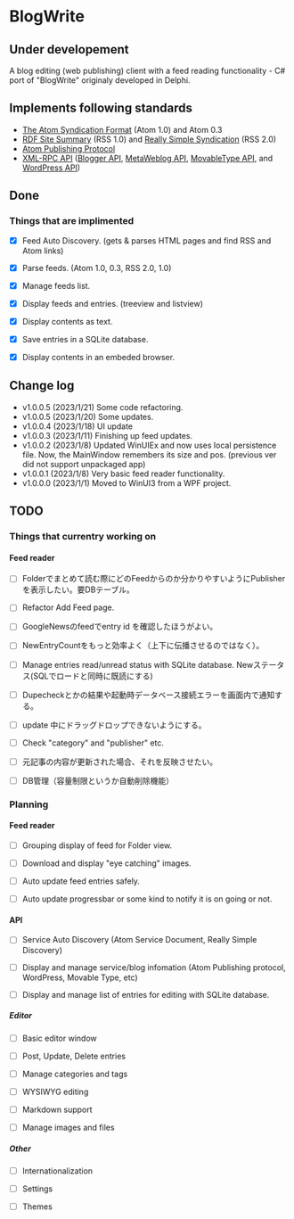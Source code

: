 ﻿# BlogWrite

## Under developement
  
A blog editing (web publishing) client with a feed reading functionality - C# port of "BlogWrite" originaly developed in Delphi.


## Implements following standards  

* [The Atom Syndication Format](https://tools.ietf.org/html/rfc4287) (Atom 1.0) and Atom 0.3
* [RDF Site Summary](https://www.w3.org/2001/09/rdfprimer/rss.html) (RSS 1.0) and [Really Simple Syndication](https://validator.w3.org/feed/docs/rss2.html) (RSS 2.0)
* [Atom Publishing Protocol](https://tools.ietf.org/html/rfc5023)
* [XML-RPC API](https://codex.wordpress.org/XML-RPC_Support)
([Blogger API](https://codex.wordpress.org/XML-RPC_Blogger_API),
[MetaWeblog API](https://codex.wordpress.org/XML-RPC_MetaWeblog_API),
[MovableType API](https://codex.wordpress.org/XML-RPC_MovableType_API), and
[WordPress API](https://codex.wordpress.org/XML-RPC_WordPress_API))


## Done
### Things that are implimented
- [x] Feed Auto Discovery. (gets & parses HTML pages and find RSS and Atom links)
- [x] Parse feeds. (Atom 1.0, 0.3, RSS 2.0, 1.0)
- [x] Manage feeds list.
- [x] Display feeds and entries. (treeview and listview)
- [x] Display contents as text.
- [x] Save entries in a  SQLite database.
- [x] Display contents in an embeded browser. 


## Change log

* v1.0.0.5 (2023/1/21)
 Some code refactoring.
* v1.0.0.5 (2023/1/20)
 Some updates.
* v1.0.0.4 (2023/1/18)
 UI update
* v1.0.0.3 (2023/1/11)
 Finishing up feed updates.
* v1.0.0.2 (2023/1/8) 
 Updated WinUIEx and now uses local persistence file. Now, the MainWindow remembers its size and pos. (previous ver did not support unpackaged app)
* v1.0.0.1 (2023/1/8) 
 Very basic feed reader functionality. 
* v1.0.0.0 (2023/1/1) 
 Moved to WinUI3 from a WPF project. 

## TODO

### Things that currentry working on

#### Feed reader

- [ ] Folderでまとめて読む際にどのFeedからのか分かりやすいようにPublisherを表示したい。要DBテーブル。
- [ ] Refactor Add Feed page.
- [ ] GoogleNewsのfeedでentry id を確認したほうがよい。
- [ ] NewEntryCountをもっと効率よく（上下に伝播させるのではなく）。
- [ ] Manage entries read/unread status with SQLite database. Newステータス(SQLでロードと同時に既読にする)
- [ ] Dupecheckとかの結果や起動時データベース接続エラーを画面内で通知する。
- [ ] update 中にドラッグドロップできないようにする。
- [ ] Check "category" and "publisher" etc.
- [ ] 元記事の内容が更新された場合、それを反映させたい。
- [ ] DB管理（容量制限というか自動削除機能）


### Planning

#### Feed reader
- [ ] Grouping display of feed for Folder view. 
- [ ] Download and display "eye catching" images. 
- [ ] Auto update feed entries safely. 
- [ ] Auto update progressbar or some kind to notify it is on going or not.


#### API
- [ ] Service Auto Discovery (Atom Service Document, Really Simple Discovery)
- [ ] Display and manage service/blog infomation (Atom Publishing protocol, WordPress, Movable Type, etc)
- [ ] Display and manage list of entries for editing with SQLite database.


##### Editor
- [ ] Basic editor window
- [ ] Post, Update, Delete entries
- [ ] Manage categories and tags
- [ ] WYSIWYG editing
- [ ] Markdown support
- [ ] Manage images and files


##### Other
- [ ] Internationalization
- [ ] Settings
- [ ] Themes



